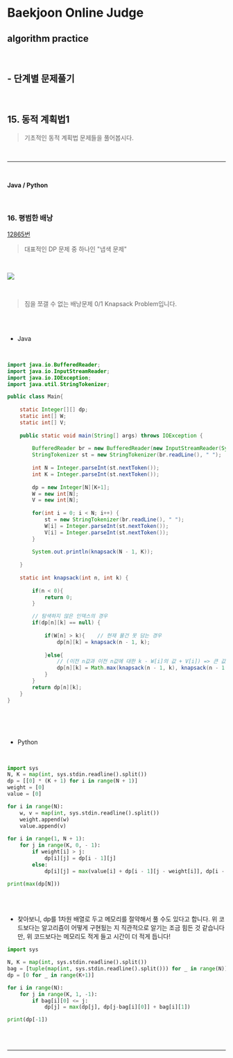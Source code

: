 # Baekjoon Online Judge

## algorithm practice
<br>

## - 단계별 문제풀기
<br>

## 15. 동적 계획법1 

> 기초적인 동적 계획법 문제들을 풀어봅시다.

<br>

---

<br>

**Java / Python**

<br>

### 16. 평범한 배낭
[12865번](https://www.acmicpc.net/problem/12865) 
> 대표적인 DP 문제 중 하나인 "냅색 문제"

<br>

![](https://images.velog.io/images/jini_eun/post/ac469e23-eb38-4d57-8cc8-3003c4c5b14d/image.png)

<br>

> 짐을 쪼갤 수 없는 배낭문제 0/1 Knapsack Problem입니다.

<br><br>

- Java

<br>

```java
import java.io.BufferedReader;
import java.io.InputStreamReader;
import java.io.IOException;
import java.util.StringTokenizer;

public class Main{
    
	static Integer[][] dp;
	static int[] W;
	static int[] V;
    
	public static void main(String[] args) throws IOException {
        
		BufferedReader br = new BufferedReader(new InputStreamReader(System.in));
		StringTokenizer st = new StringTokenizer(br.readLine(), " ");
		
		int N = Integer.parseInt(st.nextToken());
		int K = Integer.parseInt(st.nextToken());
        
		dp = new Integer[N][K+1];
		W = new int[N];
		V = new int[N];
        
		for(int i = 0; i < N; i++) {
			st = new StringTokenizer(br.readLine(), " ");
			W[i] = Integer.parseInt(st.nextToken());
			V[i] = Integer.parseInt(st.nextToken());
		}
        
		System.out.println(knapsack(N - 1, K));
        
	}
    
	static int knapsack(int n, int k) {
        
		if(n < 0){
			return 0;
		}

		// 탐색하지 않은 인덱스의 경우
		if(dp[n][k] == null) {
            
			if(W[n] > k){    // 현재 물건 못 담는 경우         
				dp[n][k] = knapsack(n - 1, k);
                
			}else{
				// (이전 n값과 이전 n값에 대한 k - W[i]의 값 + V[i]) => 큰 값을 저장  
				dp[n][k] = Math.max(knapsack(n - 1, k), knapsack(n - 1, k - W[n]) + V[n]);
			}
		}	
		return dp[n][k];
	}   
}
```


<br><br><br>

- Python 

<br>

```python
import sys 
N, K = map(int, sys.stdin.readline().split())
dp = [[0] * (K + 1) for i in range(N + 1)]
weight = [0]
value = [0]

for i in range(N):
    w, v = map(int, sys.stdin.readline().split())
    weight.append(w)
    value.append(v)
    
for i in range(1, N + 1):
    for j in range(K, 0, - 1):
        if weight[i] > j:
            dp[i][j] = dp[i - 1][j]        
        else:
            dp[i][j] = max(value[i] + dp[i - 1][j - weight[i]], dp[i - 1][j])
            
print(max(dp[N]))
```
<br><br>

- 찾아보니, dp를 1차원 배열로 두고 메모리를 절약해서 풀 수도 있다고 합니다. 위 코드보다는 알고리즘이 어떻게 구현됬는 지 직관적으로 알기는 조금 힘든 것 같습니다만, 위 코드보다는 메모리도 적게 들고 시간이 더 적게 듭니다!

```python
import sys

N, K = map(int, sys.stdin.readline().split())
bag = [tuple(map(int, sys.stdin.readline().split())) for _ in range(N)]
dp = [0 for _ in range(K+1)]

for i in range(N):
    for j in range(K, 1, -1):
        if bag[i][0] <= j:
            dp[j] = max(dp[j], dp[j-bag[i][0]] + bag[i][1])

print(dp[-1])
````

<br><br>

---

<br>

